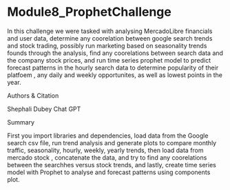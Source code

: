# Module8_ProphetChallenge

In this challenge we were tasked with analysing MercadoLibre financials and user data, determine any coorelation between google search trends and stock trading, possibly run marketing based on seasonality trends founds through the analysis, find any coorelations between search data and the company stock prices, and run time series prophet model to predict forecast patterns in the hourly search data to determine popularity of their platfoem , any daily and weekly opportunites, as well as lowest points in the year.

Authors & Citation

Shephali Dubey
Chat GPT

Summary

First you import libraries and dependencies, load data from the Google search csv file, run trend analysis and generate plots to compare monthly traffic, seasonality, hourly, weekly, yearly trends, then load data from mercado stock , concatenate the data, and try to find any coorelations between the searchhes versus stock trends, and lastly, create time series model with Prophet to analyse and forecast patterns using components plot.